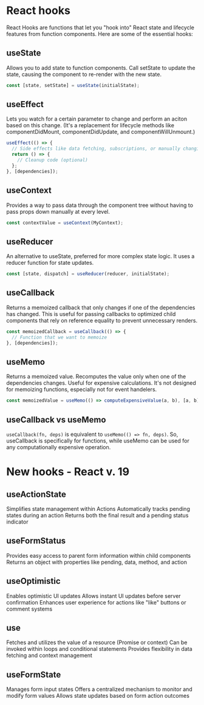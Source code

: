 # React hooks

React Hooks are functions that let you "hook into" React state and lifecycle features from function components. Here are some of the essential hooks:

## useState

Allows you to add state to function components. Call setState to update the state, causing the component to re-render with the new state.

```javascript
const [state, setState] = useState(initialState);
```

## useEffect

Lets you watch for a certain parameter to change and perform an aciton based on this change. (It's a replacement for lifecycle methods like componentDidMount, componentDidUpdate, and componentWillUnmount.)

```javascript
useEffect(() => {
  // Side effects like data fetching, subscriptions, or manually changing the DOM.
  return () => {
    // Cleanup code (optional)
  };
}, [dependencies]);
```

## useContext

Provides a way to pass data through the component tree without having to pass props down manually at every level.

```javascript
const contextValue = useContext(MyContext);
```

## useReducer

An alternative to useState, preferred for more complex state logic. It uses a reducer function for state updates.

```javascript
const [state, dispatch] = useReducer(reducer, initialState);
```

## useCallback

Returns a memoized callback that only changes if one of the dependencies has changed. This is useful for passing callbacks to optimized child components that rely on reference equality to prevent unnecessary renders.

```javascript
const memoizedCallback = useCallback(() => {
  // Function that we want to memoize
}, [dependencies]);
```

## useMemo

Returns a memoized value. Recomputes the value only when one of the dependencies changes. Useful for expensive calculations.
It's not designed for memoizing functions, especially not for event handelers.

```javascript
const memoizedValue = useMemo(() => computeExpensiveValue(a, b), [a, b]);
```

## useCallback vs useMemo

`useCallback(fn, deps)` is equivalent to `useMemo(() => fn, deps)`. So, useCallback is specifically for functions, while useMemo can be used for any computationally expensive operation.


# New hooks - React v. 19

## useActionState
Simplifies state management within Actions
Automatically tracks pending states during an action
Returns both the final result and a pending status indicator

## useFormStatus
Provides easy access to parent form information within child components
Returns an object with properties like pending, data, method, and action

## useOptimistic
Enables optimistic UI updates
Allows instant UI updates before server confirmation
Enhances user experience for actions like "like" buttons or comment systems

## use
Fetches and utilizes the value of a resource (Promise or context)
Can be invoked within loops and conditional statements
Provides flexibility in data fetching and context management

## useFormState
Manages form input states
Offers a centralized mechanism to monitor and modify form values
Allows state updates based on form action outcomes
